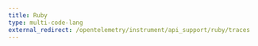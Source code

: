 ```yaml
---
title: Ruby
type: multi-code-lang
external_redirect: /opentelemetry/instrument/api_support/ruby/traces
---
```

